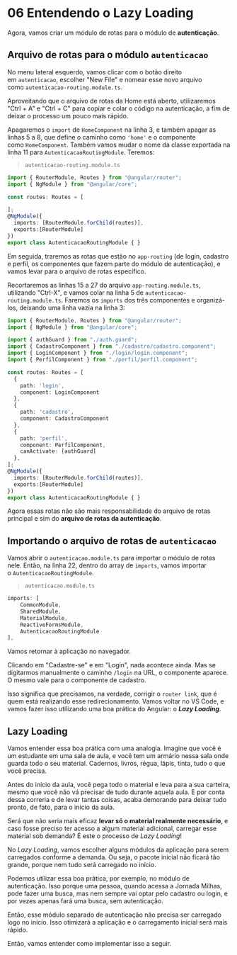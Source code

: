 # 06 Entendendo o Lazy Loading

Agora, vamos criar um módulo de rotas para o módulo de **autenticação**.

## Arquivo de rotas para o módulo `autenticacao`

No menu lateral esquerdo, vamos clicar com o botão direito em `autenticacao`, escolher "New File" e nomear esse novo arquivo como `autenticacao-routing.module.ts`.

Aproveitando que o arquivo de rotas da Home está aberto, utilizaremos "Ctrl + A" e "Ctrl + C" para copiar e colar o código na autenticação, a fim de deixar o processo um pouco mais rápido.

Apagaremos o `import` de `HomeComponent` na linha 3, e também apagar as linhas 5 a 8, que define o caminho como `'home'` e o componente como `HomeComponent`. Também vamos mudar o nome da classe exportada na linha 11 para `AutenticacaoRoutingModule`. Teremos:

> `autenticacao-routing.module.ts`

```ts
import { RouterModule, Routes } from "@angular/router";
import { NgModule } from "@angular/core";

const routes: Routes = [

];
@NgModule({
  imports: [RouterModule.forChild(routes)],
  exports:[RouterModule]
})
export class AutenticacaoRoutingModule { }
```

Em seguida, traremos as rotas que estão no `app-routing` (de login, cadastro e perfil, os componentes que fazem parte do módulo de autenticação), e vamos levar para o arquivo de rotas específico.

Recortaremos as linhas 15 a 27 do arquivo `app-routing.module.ts`, utilizando "Ctrl-X", e vamos colar na linha 5 de `autenticacao-routing.module.ts`. Faremos os `imports` dos três componentes e organizá-los, deixando uma linha vazia na linha 3:

```ts
import { RouterModule, Routes } from "@angular/router";
import { NgModule } from "@angular/core";

import { authGuard } from "./auth.guard";
import { CadastroComponent } from "./cadastro/cadastro.component";
import { LoginComponent } from "./login/login.component";
import { PerfilComponent } from "./perfil/perfil.component";

const routes: Routes = [
  {
    path: 'login',
    component: LoginComponent
  },
  {
    path: 'cadastro',
    component: CadastroComponent
  },
  {
    path: 'perfil',
    component: PerfilComponent,
    canActivate: [authGuard]
  },
];
@NgModule({
  imports: [RouterModule.forChild(routes)],
  exports:[RouterModule]
})
export class AutenticacaoRoutingModule { }
```

Agora essas rotas não são mais responsabilidade do arquivo de rotas principal e sim do **arquivo de rotas da autenticação**.

## Importando o arquivo de rotas de `autenticacao`

Vamos abrir o `autenticacao.module.ts` para importar o módulo de rotas nele. Então, na linha 22, dentro do array de `imports`, vamos importar o `AutenticacaoRoutingModule`.

> `autenticacao.module.ts`

```ts
imports: [
    CommonModule,
    SharedModule,
    MaterialModule,
    ReactiveFormsModule,
    AutenticacaoRoutingModule
],
```

Vamos retornar à aplicação no navegador.

Clicando em "Cadastre-se" e em "Login", nada acontece ainda. Mas se digitarmos manualmente o caminho `/login` na URL, o componente aparece. O mesmo vale para o componente de cadastro.

Isso significa que precisamos, na verdade, corrigir o `router link`, que é quem está realizando esse redirecionamento. Vamos voltar no VS Code, e vamos fazer isso utilizando uma boa prática do Angular: o _**Lazy Loading**_.

## Lazy Loading

Vamos entender essa boa prática com uma analogia. Imagine que você é um estudante em uma sala de aula, e você tem um armário nessa sala onde guarda todo o seu material. Cadernos, livros, régua, lápis, tinta, tudo o que você precisa.

Antes do início da aula, você pega todo o material e leva para a sua carteira, mesmo que você não vá precisar de tudo durante aquela aula. E por conta dessa correria e de levar tantas coisas, acaba demorando para deixar tudo pronto, de fato, para o início da aula.

Será que não seria mais eficaz **levar só o material realmente necessário**, e caso fosse preciso ter acesso a algum material adicional, carregar esse material sob demanda? É este o processo de _Lazy Loading_!

No _Lazy Loading_, vamos escolher alguns módulos da aplicação para serem carregados conforme a demanda. Ou seja, o pacote inicial não ficará tão grande, porque nem tudo será carregado no início.

Podemos utilizar essa boa prática, por exemplo, no módulo de autenticação. Isso porque uma pessoa, quando acessa a Jornada Milhas, pode fazer uma busca, mas nem sempre vai optar pelo cadastro ou login, e por vezes apenas fará uma busca, sem autenticação.

Então, esse módulo separado de autenticação não precisa ser carregado logo no início. Isso otimizará a aplicação e o carregamento inicial será mais rápido.

Então, vamos entender como implementar isso a seguir.